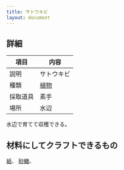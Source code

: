 ```yaml
---
title: サトウキビ
layout: document
---
```

## 詳細

|項目|内容|
|---|---|
|説明|サトウキビ|
|種類|[植物](植物)|
|採取道具|素手|
|場所|水辺|

水辺で育てて収穫できる。

## 材料にしてクラフトできるもの

[紙](紙)、
[砂糖](砂糖)、
